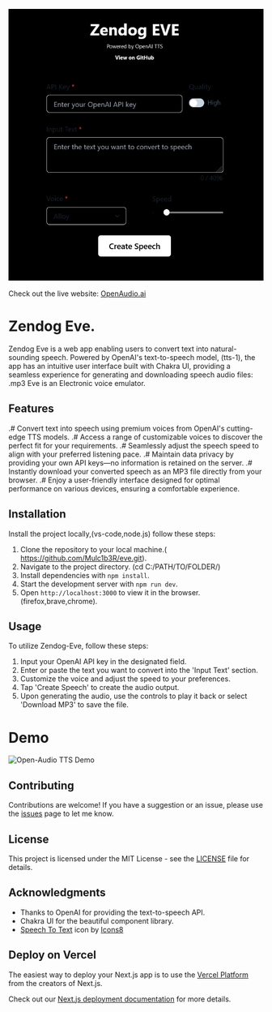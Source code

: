 ![zendog-eve TTS OG Image](public/zendog-eve.png)

Check out the live website: [OpenAudio.ai](https://openaudio.ai)


# Zendog Eve.

Zendog Eve is a web app enabling users to convert text into natural-sounding speech. Powered by OpenAI's text-to-speech model, (tts-1), the app has an intuitive user interface built with Chakra UI, providing a seamless experience for generating and downloading speech audio files:
.mp3
Eve is an Electronic voice emulator.

## Features

.# Convert text into speech using premium voices from OpenAI's cutting-edge TTS models.
.# Access a range of customizable voices to discover the perfect fit for your requirements.
.# Seamlessly adjust the speech speed to align with your preferred listening pace.
.# Maintain data privacy by providing your own API keys—no information is retained on the server.
.# Instantly download your converted speech as an MP3 file directly from your browser.
.# Enjoy a user-friendly interface designed for optimal performance on various devices, ensuring a comfortable experience.

## Installation

Install the project locally,(vs-code,node.js) follow these steps:

1. Clone the repository to your local machine.( https://github.com/Mulc1b3R/eve.git).
2. Navigate to the project directory.         (cd C:/PATH/TO/FOLDER/)
3. Install dependencies with `npm install`.
4. Start the development server with `npm run dev`.
5. Open `http://localhost:3000` to view it in the browser. (firefox,brave,chrome).

## Usage

To utilize Zendog-Eve, follow these steps:

1. Input your OpenAI API key in the designated field.
2. Enter or paste the text you want to convert into the 'Input Text' section.
3. Customize the voice and adjust the speed to your preferences.
4. Tap 'Create Speech' to create the audio output.
5. Upon generating the audio, use the controls to play it back or select 'Download MP3' to save the file.

# Demo

![Open-Audio TTS Demo](public/demo.png)

## Contributing

Contributions are welcome! If you have a suggestion or an issue, please use the [issues](#) page to let me know.

## License

This project is licensed under the MIT License - see the [LICENSE](LICENSE.md) file for details.

## Acknowledgments

- Thanks to OpenAI for providing the text-to-speech API.
- Chakra UI for the beautiful component library.
- <a target="_blank" href="https://icons8.com/icon/PgPOu9C2G4Dq/speech-to-text">Speech To Text</a> icon by <a target="_blank" href="https://icons8.com">Icons8</a>

## Deploy on Vercel

The easiest way to deploy your Next.js app is to use the [Vercel Platform](https://vercel.com/new?utm_medium=default-template&filter=next.js&utm_source=create-next-app&utm_campaign=create-next-app-readme) from the creators of Next.js.

Check out our [Next.js deployment documentation](https://nextjs.org/docs/deployment) for more details.
